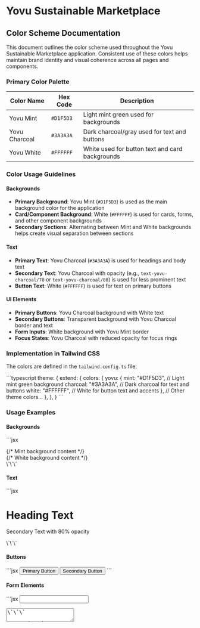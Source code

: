 # Yovu Sustainable Marketplace

## Color Scheme Documentation

This document outlines the color scheme used throughout the Yovu Sustainable Marketplace application. Consistent use of these colors helps maintain brand identity and visual coherence across all pages and components.

### Primary Color Palette

| Color Name     | Hex Code  | Description                                      |
|----------------|-----------|--------------------------------------------------|
| Yovu Mint      | `#D1F5D3` | Light mint green used for backgrounds            |
| Yovu Charcoal  | `#3A3A3A` | Dark charcoal/gray used for text and buttons     |
| Yovu White     | `#FFFFFF` | White used for button text and card backgrounds  |

### Color Usage Guidelines

#### Backgrounds
- **Primary Background**: Yovu Mint (`#D1F5D3`) is used as the main background color for the application
- **Card/Component Background**: White (`#FFFFFF`) is used for cards, forms, and other component backgrounds
- **Secondary Sections**: Alternating between Mint and White backgrounds helps create visual separation between sections

#### Text
- **Primary Text**: Yovu Charcoal (`#3A3A3A`) is used for headings and body text
- **Secondary Text**: Yovu Charcoal with opacity (e.g., `text-yovu-charcoal/70` or `text-yovu-charcoal/80`) is used for less prominent text
- **Button Text**: White (`#FFFFFF`) is used for text on primary buttons

#### UI Elements
- **Primary Buttons**: Yovu Charcoal background with White text
- **Secondary Buttons**: Transparent background with Yovu Charcoal border and text
- **Form Inputs**: White background with Yovu Mint border
- **Focus States**: Yovu Charcoal with reduced opacity for focus rings

### Implementation in Tailwind CSS

The colors are defined in the `tailwind.config.ts` file:

\`\`\`typescript
theme: {
  extend: {
    colors: {
      yovu: {
        mint: "#D1F5D3",    // Light mint green background
        charcoal: "#3A3A3A", // Dark charcoal for text and buttons
        white: "#FFFFFF",    // White for button text and accents
      },
      // Other theme colors...
    },
  },
}
\`\`\`

### Usage Examples

#### Backgrounds
\`\`\`jsx
<div className="bg-yovu-mint">
  {/* Mint background content */}
</div>

<div className="bg-white">
  {/* White background content */}
</div>
\`\`\`

#### Text
\`\`\`jsx
<h1 className="text-yovu-charcoal">Heading Text</h1>
<p className="text-yovu-charcoal/80">Secondary Text with 80% opacity</p>
\`\`\`

#### Buttons
\`\`\`jsx
<Button className="bg-yovu-charcoal text-white">Primary Button</Button>
<Button className="border-yovu-charcoal bg-transparent text-yovu-charcoal">Secondary Button</Button>
\`\`\`

#### Form Elements
\`\`\`jsx
<Input className="bg-white border-yovu-mint" />
<Textarea className="bg-white border-yovu-mint" />
\`\`\`

### Dark Mode Considerations

When implementing dark mode, consider these color inversions:

- Background: Yovu Charcoal (`#3A3A3A`)
- Text: Yovu Mint (`#D1F5D3`)
- UI Elements: Maintain contrast but invert the color scheme

### Accessibility

The current color scheme provides good contrast ratios:
- Yovu Charcoal on Yovu Mint: 8.59:1 (Passes WCAG AAA)
- White on Yovu Charcoal: 11.1:1 (Passes WCAG AAA)

Always ensure text remains legible when applying opacity to text colors.

### Brand Guidelines

When creating new components or pages:
1. Use the Yovu Mint as the primary background color
2. Use White for card backgrounds and form elements
3. Use Yovu Charcoal for text and primary buttons
4. Maintain high contrast between text and backgrounds
5. Use opacity variations of Yovu Charcoal for secondary text

